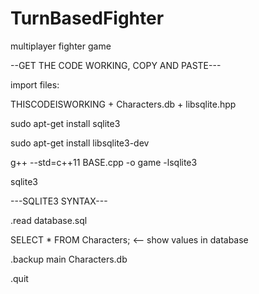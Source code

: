 # TurnBasedFighter
multiplayer fighter game

--GET THE CODE WORKING, COPY AND PASTE---

import files: 
  
  THISCODEISWORKING + Characters.db + libsqlite.hpp

sudo apt-get install sqlite3

sudo apt-get install libsqlite3-dev

g++ --std=c++11 BASE.cpp -o game -lsqlite3




sqlite3
  
  ---SQLITE3 SYNTAX---
  
.read database.sql

SELECT * FROM Characters;      <-- show values in database

.backup main Characters.db

.quit
